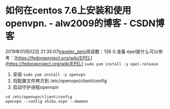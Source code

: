 # 如何在centos 7.6上安装和使用openvpn. - alw2009的博客 - CSDN博客
2019年01月02日 21:35:07[traveler_zero](https://me.csdn.net/alw2009)阅读数：136
0.准备
epel是什么可以参考：[https://fedoraproject.org/wiki/EPEL](https://fedoraproject.org/wiki/EPEL)
`sudo yum install -y epel-release`
1. 安装
`sudo yum install -y openvpn`
2. 将配置文件拷贝到 /etc/openvpn/client/config
3. 启动守护进程openvpn
```
cd /etc/openvpn/client/config
openvpn --config shibs.ovpn --daemon
```

